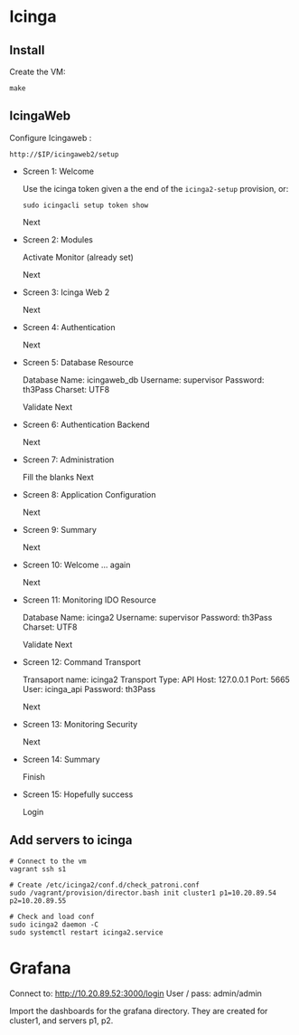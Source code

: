 # Icinga

## Install

Create the VM:

```
make
```

## IcingaWeb

Configure Icingaweb : 

```
http://$IP/icingaweb2/setup
```

* Screen 1: Welcome

  Use the icinga token given a the end of the `icinga2-setup` provision, or:

  ```
  sudo icingacli setup token show
  ```

  Next

* Screen 2: Modules

  Activate Monitor (already set)
 
  Next

* Screen 3: Icinga Web 2

  Next

* Screen 4: Authentication

  Next

* Screen 5: Database Resource

  Database Name: icingaweb_db
  Username: supervisor
  Password: th3Pass
  Charset: UTF8

  Validate
  Next

* Screen 6: Authentication Backend

  Next

* Screen 7: Administration

  Fill the blanks
  Next

* Screen 8: Application Configuration

  Next

* Screen 9: Summary

  Next

* Screen 10: Welcome ... again

  Next

* Screen 11: Monitoring IDO Resource

  Database Name: icinga2
  Username: supervisor
  Password: th3Pass
  Charset: UTF8

  Validate
  Next

* Screen 12: Command Transport

  Transaport name: icinga2
  Transport Type: API
  Host: 127.0.0.1
  Port: 5665
  User: icinga_api
  Password: th3Pass

  Next

* Screen 13: Monitoring Security

  Next

* Screen 14: Summary

  Finish

* Screen 15: Hopefully success

  Login

## Add servers to icinga

``` 
# Connect to the vm 
vagrant ssh s1

# Create /etc/icinga2/conf.d/check_patroni.conf
sudo /vagrant/provision/director.bash init cluster1 p1=10.20.89.54 p2=10.20.89.55

# Check and load conf
sudo icinga2 daemon -C
sudo systemctl restart icinga2.service
```

# Grafana

Connect to: http://10.20.89.52:3000/login
User / pass: admin/admin

Import the dashboards for the grafana directory. They are created for cluster1,
and servers p1, p2.
